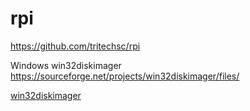 # rpi

https://github.com/tritechsc/rpi

Windows win32diskimager
https://sourceforge.net/projects/win32diskimager/files/

<a href = "https://sourceforge.net/projects/win32diskimager/files/" target = "_blank">win32diskimager</a>
